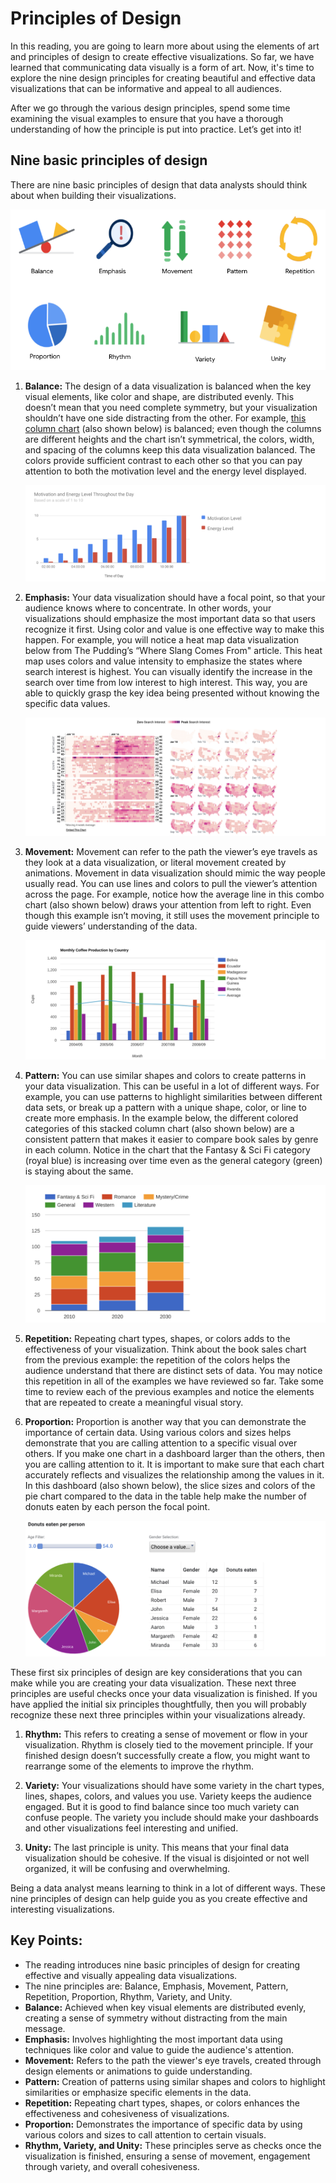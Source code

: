 # Principles of Design

In this reading, you are going to learn more about using the elements of art and principles of design to create effective visualizations. So far, we have learned that communicating data visually is a form of art. Now, it's time to explore the nine design principles for creating beautiful and effective data visualizations that can be informative and appeal to all audiences.

After we go through the various design principles, spend some time examining the visual examples to ensure that you have a thorough understanding of how the principle is put into practice. Let’s get into it!

## Nine basic principles of design

There are nine basic principles of design that data analysts should think about when building their visualizations.

![The 9 principles of design icons: Balance, emphasis, movement, pattern, repetition, proportion, rhythm, variety, unity](./resources/img-1_nine-basic-principles-of-design.png)

1. **Balance:** The design of a data visualization is balanced when the key visual elements, like color and shape, are distributed evenly. This doesn’t mean that you need complete symmetry, but your visualization shouldn’t have one side distracting from the other. For example, [this column chart](https://developers.google.com/chart/interactive/docs/gallery/columnchart) (also shown below) is balanced; even though the columns are different heights and the chart isn’t symmetrical, the colors, width, and spacing of the columns keep this data visualization balanced. The colors provide sufficient contrast to each other so that you can pay attention to both the motivation level and the energy level displayed.

   ![Bar chart measuring motivation and energy levels throughout the day](./resources/img-2.png)

2. **Emphasis:** Your data visualization should have a focal point, so that your audience knows where to concentrate. In other words, your visualizations should emphasize the most important data so that users recognize it first. Using color and value is one effective way to make this happen. For example, you will notice a heat map data visualization below from The Pudding’s “Where Slang Comes From" article. This heat map uses colors and value intensity to emphasize the states where search interest is highest. You can visually identify the increase in the search over time from low interest to high interest. This way, you are able to quickly grasp the key idea being presented without knowing the specific data values.

   ![Heat map graphic measuring search interest](./resources/img-3.png)

3. **Movement:** Movement can refer to the path the viewer’s eye travels as they look at a data visualization, or literal movement created by animations. Movement in data visualization should mimic the way people usually read. You can use lines and colors to pull the viewer’s attention across the page. For example, notice how the average line in this combo chart (also shown below) draws your attention from left to right. Even though this example isn’t moving, it still uses the movement principle to guide viewers’ understanding of the data.

   ![Bar chart of monthly coffee production by country](./resources/img-4.png)

4. **Pattern:** You can use similar shapes and colors to create patterns in your data visualization. This can be useful in a lot of different ways. For example, you can use patterns to highlight similarities between different data sets, or break up a pattern with a unique shape, color, or line to create more emphasis. In the example below, the different colored categories of this stacked column chart (also shown below) are a consistent pattern that makes it easier to compare book sales by genre in each column. Notice in the chart that the Fantasy & Sci Fi category (royal blue) is increasing over time even as the general category (green) is staying about the same.

   ![Bar chart measuring book sales by genre: fantasy & sci-fi, general, western, romance, literature, mystery/crime](./resources/img-5.png)

5. **Repetition:** Repeating chart types, shapes, or colors adds to the effectiveness of your visualization. Think about the book sales chart from the previous example: the repetition of the colors helps the audience understand that there are distinct sets of data. You may notice this repetition in all of the examples we have reviewed so far. Take some time to review each of the previous examples and notice the elements that are repeated to create a meaningful visual story.

6. **Proportion:** Proportion is another way that you can demonstrate the importance of certain data. Using various colors and sizes helps demonstrate that you are calling attention to a specific visual over others. If you make one chart in a dashboard larger than the others, then you are calling attention to it. It is important to make sure that each chart accurately reflects and visualizes the relationship among the values in it. In this dashboard (also shown below), the slice sizes and colors of the pie chart compared to the data in the table help make the number of donuts eaten by each person the focal point.

   ![Dashboard with a pie chart and table](./resources/img-6.png)

These first six principles of design are key considerations that you can make while you are creating your data visualization. These next three principles are useful checks once your data visualization is finished. If you have applied the initial six principles thoughtfully, then you will probably recognize these next three principles within your visualizations already.

1. **Rhythm:** This refers to creating a sense of movement or flow in your visualization. Rhythm is closely tied to the movement principle. If your finished design doesn’t successfully create a flow, you might want to rearrange some of the elements to improve the rhythm.

2. **Variety:** Your visualizations should have some variety in the chart types, lines, shapes, colors, and values you use. Variety keeps the audience engaged. But it is good to find balance since too much variety can confuse people. The variety you include should make your dashboards and other visualizations feel interesting and unified.

3. **Unity:** The last principle is unity. This means that your final data visualization should be cohesive. If the visual is disjointed or not well organized, it will be confusing and overwhelming.

Being a data analyst means learning to think in a lot of different ways. These nine principles of design can help guide you as you create effective and interesting visualizations.

## **Key Points:**

- The reading introduces nine basic principles of design for creating effective and visually appealing data visualizations.
- The nine principles are: Balance, Emphasis, Movement, Pattern, Repetition, Proportion, Rhythm, Variety, and Unity.
- **Balance:** Achieved when key visual elements are distributed evenly, creating a sense of symmetry without distracting from the main message.
- **Emphasis:** Involves highlighting the most important data using techniques like color and value to guide the audience's attention.
- **Movement:** Refers to the path the viewer's eye travels, created through design elements or animations to guide understanding.
- **Pattern:** Creation of patterns using similar shapes and colors to highlight similarities or emphasize specific elements in the data.
- **Repetition:** Repeating chart types, shapes, or colors enhances the effectiveness and cohesiveness of visualizations.
- **Proportion:** Demonstrates the importance of specific data by using various colors and sizes to call attention to certain visuals.
- **Rhythm, Variety, and Unity:** These principles serve as checks once the visualization is finished, ensuring a sense of movement, engagement through variety, and overall cohesiveness.
